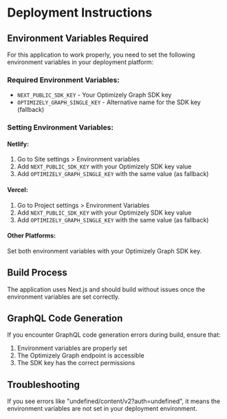 # Deployment Instructions

## Environment Variables Required

For this application to work properly, you need to set the following environment variables in your deployment platform:

### Required Environment Variables:
- `NEXT_PUBLIC_SDK_KEY` - Your Optimizely Graph SDK key
- `OPTIMIZELY_GRAPH_SINGLE_KEY` - Alternative name for the SDK key (fallback)

### Setting Environment Variables:

#### Netlify:
1. Go to Site settings > Environment variables
2. Add `NEXT_PUBLIC_SDK_KEY` with your Optimizely SDK key value
3. Add `OPTIMIZELY_GRAPH_SINGLE_KEY` with the same value (as fallback)

#### Vercel:
1. Go to Project settings > Environment Variables
2. Add `NEXT_PUBLIC_SDK_KEY` with your Optimizely SDK key value
3. Add `OPTIMIZELY_GRAPH_SINGLE_KEY` with the same value (as fallback)

#### Other Platforms:
Set both environment variables with your Optimizely Graph SDK key.

## Build Process

The application uses Next.js and should build without issues once the environment variables are set correctly.

## GraphQL Code Generation

If you encounter GraphQL code generation errors during build, ensure that:
1. Environment variables are properly set
2. The Optimizely Graph endpoint is accessible
3. The SDK key has the correct permissions

## Troubleshooting

If you see errors like "undefined/content/v2?auth=undefined", it means the environment variables are not set in your deployment environment.
